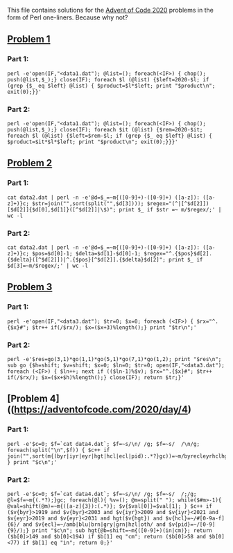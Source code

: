 This file contains solutions for the [Advent of Code 2020](https://adventofcode.com/2020) problems in the form of Perl one-liners. Because why not?

## [Problem 1](https://adventofcode.com/2020/day/1)
### Part 1:

    perl -e'open(IF,"<data1.dat"); @list=(); foreach(<IF>) { chop(); push(@list,$_);} close(IF); foreach $l (@list) {$left=2020-$l; if (grep {$_ eq $left} @list) { $product=$l*$left; print "$product\n"; exit(0);}}'

### Part 2:

    perl -e'open(IF,"<data1.dat"); @list=(); foreach(<IF>) { chop(); push(@list,$_);} close(IF); foreach $it (@list) {$rem=2020-$it; foreach $l (@list) {$left=$rem-$l; if (grep {$_ eq $left} @list) { $product=$it*$l*$left; print "$product\n"; exit(0);}}}'

## [Problem 2](https://adventofcode.com/2020/day/2)
### Part 1:
   
    cat data2.dat | perl -n -e'@d=$_=~m{([0-9]+)-([0-9]+) ([a-z]): ([a-z]+)}c; $str=join("",sort(split("",$d[3]))); $regex="(^|[^$d[2]])[$d[2]]{$d[0],$d[1]}([^$d[2]]|\$)"; print $_ if $str =~ m/$regex/;' | wc -l

### Part 2:

    cat data2.dat | perl -n -e'@d=$_=~m{([0-9]+)-([0-9]+) ([a-z]): ([a-z]+)}c; $pos=$d[0]-1; $delta=$d[1]-$d[0]-1; $regex="^.{$pos}$d[2].{$delta}([^$d[2]])|^.{$pos}[^$d[2]].{$delta}$d[2]"; print $_ if $d[3]=~m/$regex/;' | wc -l

## [Problem 3](https://adventofcode.com/2020/day/3)
### Part 1:
   
    perl -e'open(IF,"<data3.dat"); $tr=0; $x=0; foreach (<IF>) { $rx="^.{$x}#"; $tr++ if(/$rx/); $x=($x+3)%length();} print "$tr\n";'

### Part 2:

    perl -e'$res=go(3,1)*go(1,1)*go(5,1)*go(7,1)*go(1,2); print "$res\n"; sub go {$h=shift; $v=shift; $x=0; $ln=0; $tr=0; open(IF,"<data3.dat"); foreach (<IF>) { $ln++; next if (($ln-1)%$v); $rx="^.{$x}#"; $tr++ if(/$rx/); $x=($x+$h)%length();} close(IF); return $tr;}'

## [Problem 4]((https://adventofcode.com/2020/day/4)
### Part 1:

    perl -e'$c=0; $f=`cat data4.dat`; $f=~s/\n/ /g; $f=~s/  /\n/g; foreach(split("\n",$f)) { $c++ if join("",sort(m{(byr|iyr|eyr|hgt|hcl|ecl|pid):.*?}gc))=~m/byrecleyrhclhgtiyrpid/; } print "$c\n";'

### Part 2:

    perl -e'$c=0; $f=`cat data4.dat`; $f=~s/\n/ /g; $f=~s/  /;/g; @l=$f=~m{(.*?);}gc; foreach(@l){ %v=(); @m=split(" "); while($#m>-1){ @val=shift(@m)=~m{([a-z]{3}):(.*)}; $v{$val[0]}=$val[1]; } $c++ if ($v{byr}>1919 and $v{byr}<2003 and $v{iyr}>2009 and $v{iyr}<2021 and $v{eyr}>2019 and $v{eyr}<2031 and hgt($v{hgt}) and $v{hcl}=~/#[0-9a-f]{6}/ and $v{ecl}=~/amb|blu|brn|gry|grn|hzl|oth/ and $v{pid}=~/[0-9]{9}/);} print "$c\n"; sub hgt{@b=shift=~m{([0-9]+)(in|cm)}; return ($b[0]>149 and $b[0]<194) if $b[1] eq "cm"; return ($b[0]>58 and $b[0]<77) if $b[1] eq "in"; return 0;}'
